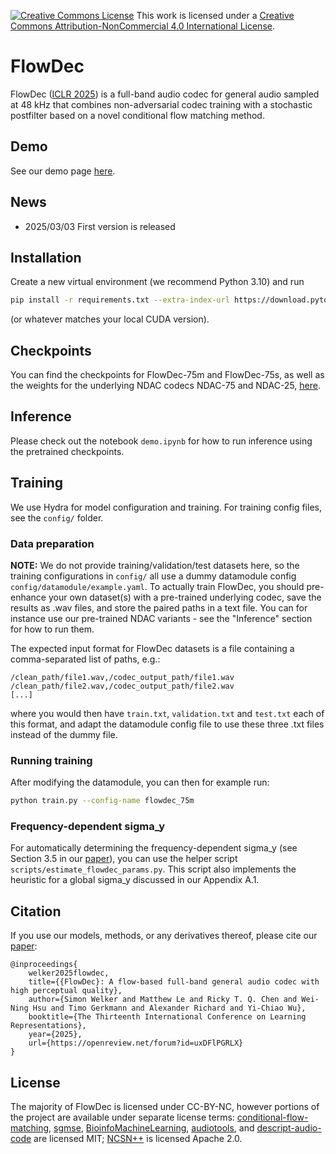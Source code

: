 <a rel="license" href="http://creativecommons.org/licenses/by-nc/4.0/"><img alt="Creative Commons License" style="border-width:0" src="https://i.creativecommons.org/l/by-nc/4.0/80x15.png" /></a> This work is licensed under a <a rel="license" href="http://creativecommons.org/licenses/by-nc/4.0/">Creative Commons Attribution-NonCommercial 4.0 International License</a>.

# FlowDec

FlowDec ([ICLR 2025](https://openreview.net/forum?id=uxDFlPGRLX)) is a full-band audio codec for general audio sampled at 48 kHz that combines non-adversarial codec training with a stochastic postfilter based on a novel conditional flow matching method.

## Demo

See our demo page [here](https://sp-uhh.github.io/FlowDec/).

## News
- 2025/03/03 First version is released

## Installation

Create a new virtual environment (we recommend Python 3.10) and run
```bash
pip install -r requirements.txt --extra-index-url https://download.pytorch.org/whl/cu126
```
(or whatever matches your local CUDA version).

## Checkpoints

You can find the checkpoints for FlowDec-75m and FlowDec-75s, as well as the weights for the underlying NDAC codecs NDAC-75 and NDAC-25, [here](https://github.com/facebookresearch/FlowDec/releases/download/checkpoints/checkpoints.zip).

## Inference

Please check out the notebook `demo.ipynb` for how to run inference using the pretrained checkpoints.

## Training

We use Hydra for model configuration and training. For training config files, see the `config/` folder.

### Data preparation

**NOTE:** We do not provide training/validation/test datasets here, so the training configurations in `config/` all use a dummy datamodule config `config/datamodule/example.yaml`. To actually train FlowDec, you should pre-enhance your own  dataset(s) with a pre-trained underlying codec, save the results as .wav files, and store the paired paths in a text file. You can for instance use our pre-trained NDAC variants - see the "Inference" section for how to run them.

The expected input format for FlowDec datasets is a file containing a comma-separated list of paths, e.g.:
```
/clean_path/file1.wav,/codec_output_path/file1.wav
/clean_path/file2.wav,/codec_output_path/file2.wav
[...]
```
where you would then have `train.txt`, `validation.txt` and `test.txt` each of this format, and adapt the datamodule config file to use these three .txt files instead of the dummy file.

### Running training

After modifying the datamodule, you can then for example run:

```bash
python train.py --config-name flowdec_75m
```

### Frequency-dependent sigma_y

For automatically determining the frequency-dependent sigma_y (see Section 3.5 in our [paper](https://openreview.net/pdf?id=uxDFlPGRLX)), you can use the helper script `scripts/estimate_flowdec_params.py`. This script also implements the heuristic for a global sigma_y discussed in our Appendix A.1.


## Citation

If you use our models, methods, or any derivatives thereof, please cite our [paper](https://openreview.net/forum?id=uxDFlPGRLX):

```
@inproceedings{
    welker2025flowdec,
    title={{FlowDec}: A flow-based full-band general audio codec with high perceptual quality},
    author={Simon Welker and Matthew Le and Ricky T. Q. Chen and Wei-Ning Hsu and Timo Gerkmann and Alexander Richard and Yi-Chiao Wu},
    booktitle={The Thirteenth International Conference on Learning Representations},
    year={2025},
    url={https://openreview.net/forum?id=uxDFlPGRLX}
}
```

## License
The majority of FlowDec is licensed under CC-BY-NC, however portions of the project are available under separate license terms: [conditional-flow-matching](https://github.com/atong01/conditional-flow-matching), [sgmse](https://github.com/sp-uhh/sgmse), [BioinfoMachineLearning](https://github.com/BioinfoMachineLearning/bio-diffusion/tree/1cfc969193ee9f32d5300c63726b33a2a3b071d9), [audiotools](https://github.com/descriptinc/audiotools), and [descript-audio-code](https://github.com/descriptinc/descript-audio-codec) are licensed MIT; [NCSN++](https://github.com/yang-song/score_sde_pytorch/blob/main/models/ncsnpp.py) is licensed Apache 2.0.
